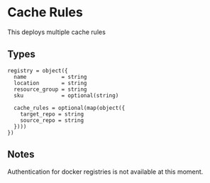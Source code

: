 # Cache Rules

This deploys multiple cache rules

## Types

```hcl
registry = object({
  name           = string
  location       = string
  resource_group = string
  sku            = optional(string)

  cache_rules = optional(map(object({
    target_repo = string
    source_repo = string
  })))
})
```

## Notes

Authentication for docker registries is not available at this moment.
